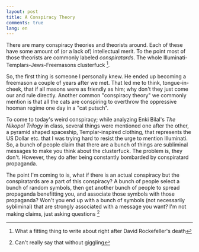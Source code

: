 ```yaml
---
layout: post
title: A Conspiracy Theory
comments: true
lang: en
---
```


There are many conspiracy theories and theorists around. Each of these have some amount of (or a lack of) intellectual merit. To the point most of those theorists are commonly labeled *conspiratard*s. The whole Illuminati-Templars-Jews-Freemasons clusterfuck [^1]. 

So, the first thing is someone I personally knew. He ended up becoming a freemason a couple of years after we met. That led me to think, tongue-in-cheek, that if all masons were as friendly as him; why don't they just come our and rule directly. Another common "conspiracy theory" we commonly mention is that all the cats are conspiring to overthrow the oppressive hooman regime one day in a "cat putsch". 

To come to today's weird conspiracy; while analyzing Enki Bilal's *The Nikopol Trilogy* in class, several things were mentioned one after the other, a pyramid shaped spaceship, Templar-inspired clothing, that represents the US Dollar etc. that I was trying hard to resist the urge to mention Illuminati. So, a bunch of people claim that there are a bunch of things are subliminal messages to make you think about the clusterfuck. The problem is, they don't. However, they do after being constantly bombarded by conspiratard propaganda. 

The point I'm coming to is, what if there is an actual conspiracy but the conspiratards are a part of this conspiracy? A bunch of people select a bunch of random symbols, then get another bunch of people to spread propaganda benefitting you, and associate those symbols with those propaganda? Won't you end up with a bunch of symbols (not necessarily sybliminal) that are strongly associated with a message you want? I'm not making claims, just asking questions [^2]

[^1]: What a fitting thing to write about right after David Rockefeller's death
[^2]: Can't really say that without giggling
